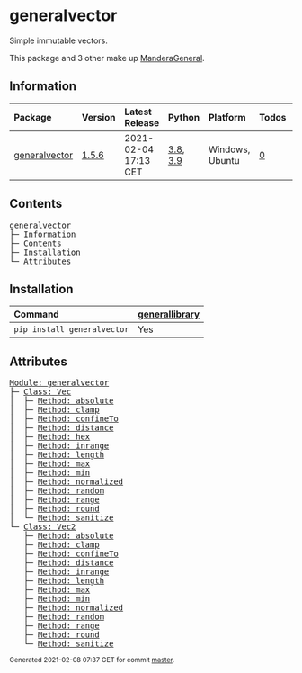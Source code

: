 # generalvector
Simple immutable vectors.

This package and 3 other make up [ManderaGeneral](https://github.com/Mandera).

## Information
| Package                                                          | Version                                          | Latest Release       | Python                                                                                                                   | Platform        | Todos                                                     |   Hierarchy |
|:-----------------------------------------------------------------|:-------------------------------------------------|:---------------------|:-------------------------------------------------------------------------------------------------------------------------|:----------------|:----------------------------------------------------------|------------:|
| [generalvector](https://github.com/ManderaGeneral/generalvector) | [1.5.6](https://pypi.org/project/generalvector/) | 2021-02-04 17:13 CET | [3.8](https://www.python.org/downloads/release/python-380/), [3.9](https://www.python.org/downloads/release/python-390/) | Windows, Ubuntu | [0](https://github.com/ManderaGeneral/generalvector#Todo) |           1 |

## Contents
<pre>
<a href='#generalvector'>generalvector</a>
├─ <a href='#Information'>Information</a>
├─ <a href='#Contents'>Contents</a>
├─ <a href='#Installation'>Installation</a>
└─ <a href='#Attributes'>Attributes</a>
</pre>

## Installation
| Command                     | <a href='https://pypi.org/project/generallibrary'>generallibrary</a>   |
|:----------------------------|:-----------------------------------------------------------------------|
| `pip install generalvector` | Yes                                                                    |

## Attributes
<pre>
<a href='https://github.com/ManderaGeneral/generalvector/blob/master/generalvector/__init__.py#L1'>Module: generalvector</a>
├─ <a href='https://github.com/ManderaGeneral/generalvector/blob/master/generalvector/vector.py#L11'>Class: Vec</a>
│  ├─ <a href='https://github.com/ManderaGeneral/generalvector/blob/master/generalvector/general.py#L94'>Method: absolute</a>
│  ├─ <a href='https://github.com/ManderaGeneral/generalvector/blob/master/generalvector/vector.py#L123'>Method: clamp</a>
│  ├─ <a href='https://github.com/ManderaGeneral/generalvector/blob/master/generalvector/general.py#L79'>Method: confineTo</a>
│  ├─ <a href='https://github.com/ManderaGeneral/generalvector/blob/master/generalvector/vector.py#L169'>Method: distance</a>
│  ├─ <a href='https://github.com/ManderaGeneral/generalvector/blob/master/generalvector/vector.py#L143'>Method: hex</a>
│  ├─ <a href='https://github.com/ManderaGeneral/generalvector/blob/master/generalvector/vector.py#L134'>Method: inrange</a>
│  ├─ <a href='https://github.com/ManderaGeneral/generalvector/blob/master/generalvector/vector.py#L68'>Method: length</a>
│  ├─ <a href='https://github.com/ManderaGeneral/generalvector/blob/master/generalvector/vector.py#L114'>Method: max</a>
│  ├─ <a href='https://github.com/ManderaGeneral/generalvector/blob/master/generalvector/vector.py#L105'>Method: min</a>
│  ├─ <a href='https://github.com/ManderaGeneral/generalvector/blob/master/generalvector/vector.py#L74'>Method: normalized</a>
│  ├─ <a href='https://github.com/ManderaGeneral/generalvector/blob/master/generalvector/vector.py#L89'>Method: random</a>
│  ├─ <a href='https://github.com/ManderaGeneral/generalvector/blob/master/generalvector/vector.py#L150'>Method: range</a>
│  ├─ <a href='https://github.com/ManderaGeneral/generalvector/blob/master/generalvector/vector.py#L83'>Method: round</a>
│  └─ <a href='https://github.com/ManderaGeneral/generalvector/blob/master/generalvector/general.py#L42'>Method: sanitize</a>
└─ <a href='https://github.com/ManderaGeneral/generalvector/blob/master/generalvector/vector2.py#L11'>Class: Vec2</a>
   ├─ <a href='https://github.com/ManderaGeneral/generalvector/blob/master/generalvector/general.py#L94'>Method: absolute</a>
   ├─ <a href='https://github.com/ManderaGeneral/generalvector/blob/master/generalvector/vector2.py#L124'>Method: clamp</a>
   ├─ <a href='https://github.com/ManderaGeneral/generalvector/blob/master/generalvector/general.py#L79'>Method: confineTo</a>
   ├─ <a href='https://github.com/ManderaGeneral/generalvector/blob/master/generalvector/vector2.py#L163'>Method: distance</a>
   ├─ <a href='https://github.com/ManderaGeneral/generalvector/blob/master/generalvector/vector2.py#L134'>Method: inrange</a>
   ├─ <a href='https://github.com/ManderaGeneral/generalvector/blob/master/generalvector/vector2.py#L69'>Method: length</a>
   ├─ <a href='https://github.com/ManderaGeneral/generalvector/blob/master/generalvector/vector2.py#L115'>Method: max</a>
   ├─ <a href='https://github.com/ManderaGeneral/generalvector/blob/master/generalvector/vector2.py#L106'>Method: min</a>
   ├─ <a href='https://github.com/ManderaGeneral/generalvector/blob/master/generalvector/vector2.py#L75'>Method: normalized</a>
   ├─ <a href='https://github.com/ManderaGeneral/generalvector/blob/master/generalvector/vector2.py#L90'>Method: random</a>
   ├─ <a href='https://github.com/ManderaGeneral/generalvector/blob/master/generalvector/vector2.py#L145'>Method: range</a>
   ├─ <a href='https://github.com/ManderaGeneral/generalvector/blob/master/generalvector/vector2.py#L84'>Method: round</a>
   └─ <a href='https://github.com/ManderaGeneral/generalvector/blob/master/generalvector/general.py#L42'>Method: sanitize</a>
</pre>

<sup>
Generated 2021-02-08 07:37 CET for commit <a href='https://github.com/ManderaGeneral/generalvector/commit/master'>master</a>.
</sup>

